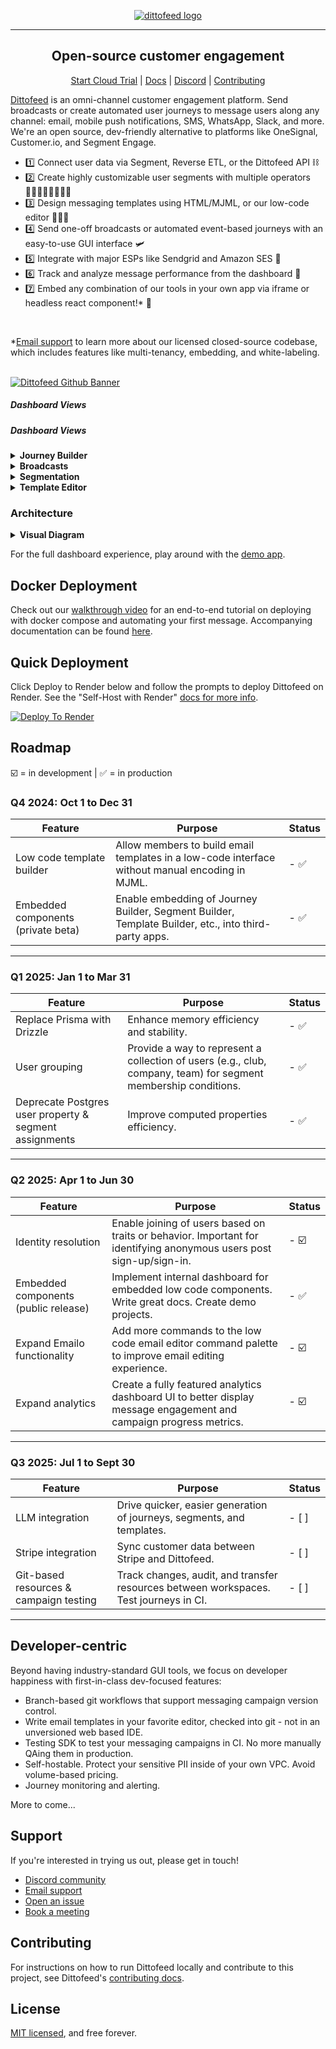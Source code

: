 <p align="center">
  <a href="https://dittofeed.com">
    <picture>
      <source media="(prefers-color-scheme: dark)" srcset="https://raw.githubusercontent.com/dittofeed/dittofeed/main/packages/docs/logo/dark.png">
      <img alt="dittofeed logo" src="https://raw.githubusercontent.com/dittofeed/dittofeed/main/packages/docs/logo/light.png">
    </picture>
  </a>
</p>

---

<h2 align="center">Open-source customer engagement</h3>

<p align="center">
  <a href="https://app.dittofeed.com/dashboard">Start Cloud Trial</a> | <a href="https://docs.dittofeed.com/introduction">Docs</a> | <a href="https://discord.gg/HajPkCG4Mm">Discord</a> | <a href="https://docs.dittofeed.com/contributing/running-locally">Contributing</a>
</p>

[Dittofeed](https://dittofeed.com) is an omni-channel customer engagement platform. Send broadcasts or create automated user journeys to message users along any channel: email, mobile push notifications, SMS, WhatsApp, Slack, and more. We're an open source, dev-friendly alternative to platforms like OneSignal, Customer.io, and Segment Engage.

- 1️⃣ Connect user data via Segment, Reverse ETL, or the Dittofeed API ⛓️
- 2️⃣ Create highly customizable user segments with multiple operators 🧍🏽‍♀️🧍🏻‍♂️🧍🏾
- 3️⃣ Design messaging templates using HTML/MJML, or our low-code editor 👨🏻‍🎨
- 4️⃣ Send one-off broadcasts or automated event-based journeys with an easy-to-use GUI interface 🛩️
- 5️⃣ Integrate with major ESPs like Sendgrid and Amazon SES 🏰
- 6️⃣ Track and analyze message performance from the dashboard 🎯
- 7️⃣ Embed any combination of our tools in your own app via iframe or headless react component!* 🤩

<br>

*[Email support](mailto:support@dittofeed.com) to learn more about our licensed closed-source codebase, which includes features like multi-tenancy, embedding, and white-labeling.

<br>

<a href="https://dittofeed.com/">
  <img src="https://storage.googleapis.com/dittofeed-public/dittofeed-github_banner_v2.png" alt="Dittofeed Github Banner" />
</a>

<br>

##### Dashboard Views
##### Dashboard Views

<details>
  <summary><b>Journey Builder</b></summary>
  <img alt="Customer Journeys" src="https://storage.googleapis.com/dittofeed-public/journeys_v2.png">
</details>
<details>
  <summary><b>Broadcasts</b></summary>
  <img alt="Broadcast Flow" src="https://storage.googleapis.com/dittofeed-public/broadcasts_v2.png">
</details>
<details>
  <summary><b>Segmentation</b></summary>
  <img alt="User Segmentation" src="https://storage.googleapis.com/dittofeed-public/segments_v2.png">
</details>
<details>
  <summary><b>Template Editor</b></summary>
  <img alt="Message Templates" src="https://storage.googleapis.com/dittofeed-public/templates_v2.png">
</details>

### Architecture

<details>
  <summary><b>Visual Diagram</b></summary>
  <img alt="Architecture" src="https://storage.googleapis.com/dittofeed-public/Architecture%20Diagram_Dark.png">
</details>

For the full dashboard experience, play around with the [demo app](https://demo.dittofeed.com/dashboard).

## Docker Deployment

Check out our [walkthrough video](https://youtu.be/kZbDvVCylVg?si=Gt7xbcQ-_hk6fqKt) for an end-to-end tutorial on deploying with docker compose and automating your first message. Accompanying documentation can be found [here](https://docs.dittofeed.com/deployment/self-hosted/docker-compose).  

## Quick Deployment

Click Deploy to Render below and follow the prompts to deploy Dittofeed on Render. See the "Self-Host with Render" [docs for more info](https://docs.dittofeed.com/deployment/self-hosted/render).

<a href="https://render.com/deploy?repo=https://github.com/dittofeed/dittofeed" target="_blank" rel="nofollow"><img src="https://render.com/images/deploy-to-render-button.svg" alt="Deploy To Render"></a>

## Roadmap

☑️ = in development | ✅ = in production


### Q4 2024: Oct 1 to Dec 31

| Feature                       | Purpose                                                                                                       | Status  |
|-------------------------------|---------------------------------------------------------------------------------------------------------------|---------|
| Low code template builder     | Allow members to build email templates in a low-code interface without manual encoding in MJML.               | - ✅  |
| Embedded components (private beta)  | Enable embedding of Journey Builder, Segment Builder, Template Builder, etc., into third-party apps.    | - ✅  |

---

### Q1 2025: Jan 1 to Mar 31

| Feature                      | Purpose                                                                                                         | Status  |
|------------------------------|-----------------------------------------------------------------------------------------------------------------|---------|
| Replace Prisma with Drizzle  | Enhance memory efficiency and stability.                                                                        | - ✅  |
| User grouping                | Provide a way to represent a collection of users (e.g., club, company, team) for segment membership conditions. | - ✅  |
| Deprecate Postgres user property & segment assignments  | Improve computed properties efficiency.                                              | - ✅  |

---

### Q2 2025: Apr 1 to Jun 30

| Feature                      | Purpose                                                                                                         | Status  |
|------------------------------|-----------------------------------------------------------------------------------------------------------------|---------|
| Identity resolution          | Enable joining of users based on traits or behavior. Important for identifying anonymous users post sign-up/sign-in. | - ☑️ |
| Embedded components (public release)  | Implement internal dashboard for embedded low code components. Write great docs. Create demo projects. | - ✅ |
| Expand Emailo functionality  | Add more commands to the low code email editor command palette to improve email editing experience.             | - ☑️ |
| Expand analytics | Create a fully featured analytics dashboard UI to better display message engagement and campaign progress metrics.          | - ☑️ |

---

### Q3 2025: Jul 1 to Sept 30

| Feature                      | Purpose                                                                                                         | Status  |
|------------------------------|-----------------------------------------------------------------------------------------------------------------|---------|
| LLM integration                        | Drive quicker, easier generation of journeys, segments, and templates.                                | - \[ ]  |
| Stripe integration                     | Sync customer data between Stripe and Dittofeed.                                                      | - \[ ]  |
| Git-based resources & campaign testing | Track changes, audit, and transfer resources between workspaces. Test journeys in CI.                 | - \[ ]  |

---

## Developer-centric

Beyond having industry-standard GUI tools, we focus on developer happiness with first-in-class dev-focused features:

- Branch-based git workflows that support messaging campaign version control.
- Write email templates in your favorite editor, checked into git - not in an unversioned web based IDE.
- Testing SDK to test your messaging campaigns in CI. No more manually QAing them in production.
- Self-hostable. Protect your sensitive PII inside of your own VPC. Avoid volume-based pricing.
- Journey monitoring and alerting.

More to come...

## Support

If you're interested in trying us out, please get in touch!

* [Discord community](https://discord.gg/HajPkCG4Mm)
* [Email support](mailto:support@dittofeed.com)
* [Open an issue](https://github.com/dittofeed/dittofeed/issues/new)
* [Book a meeting](https://calendly.com/d/zy7-8d5-jdq/dittofeed-demo-founders)

## Contributing

For instructions on how to run Dittofeed locally and contribute to this project, see Dittofeed's [contributing docs](https://docs.dittofeed.com/contributing/).

## License

[MIT licensed](/LICENSE), and free forever.
